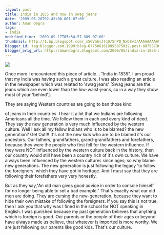 ```yaml
---
layout: post
title: India in 1835 and now in swag jeans
date: '2009-05-20T02:43:00.001-07:00'
author: Aman Dogra
tags:
- india
modified_time: '2009-09-17T05:54:57.809-07:00'
thumbnail: http://1.bp.blogspot.com/_s5GVahsJtq0/ShPQ_NxD8vI/AAAAAAAAA9k/WU0vSb2xbVQ/s72-c/macaulay.jpg
blogger_id: tag:blogger.com,1999:blog-6775081618995875832.post-8875573689100876459
blogger_orig_url: http://amandogra.blogspot.com/2009/05/india-in-1835-and-now-in-saggi-jeans.html
---
```


[![](http://1.bp.blogspot.com/_s5GVahsJtq0/ShPQ_NxD8vI/AAAAAAAAA9k/WU0vSb2xbVQ/s320/macaulay.jpg)](http://1.bp.blogspot.com/_s5GVahsJtq0/ShPQ_NxD8vI/AAAAAAAAA9k/WU0vSb2xbVQ/s1600-h/macaulay.jpg)

Once more I encountered this piece of article... "India in 1835". I am
proud that my India was having such a great culture. I was also reading
an article in the newspaper which was related to 'swag jeans' \[Swag
jeans are the jeans which are even lower than the low-waist-jeans, so in
a way they show most of your 'behind'\].

<!--more--> They are saying Western countries are going to ban those kind
of jeans in their countries. I hear it a lot that we Indians are following
Americans all the time. We follow them in each and every kind of deed.
They say the new generation is very much influenced by the western
culture. Well I ask all my fellow Indians who is to be blamed? the new
generation? Get Out!!! It's not the new kids who are to be blamed it's
our ancestors. Our fathers, grandfathers, grand-grandfathers and
forefathers, because they were the people who first fell for the western
influence. If they were NOT influenced by the western culture back in
the history, then our country would still have been a country rich of
it's own culture. We have always been influenced by the western cultures
since ages; so why blame new generations. The new generation is just
following the legacy 'to follow the foreigners' which they have got in
heritage. And I must say that they are following their forefathers very
very honestly.

But as they say,"An old man gives good advice in order to console
himself for no longer being able to set a bad example." That's exactly
what our old men are doing. They are cursing the new-generation, because
they want to hide their own mistake of following the foreigners. If you
say this is not true, then I ask you that why was I fined in the school
for NOT speaking in English. I was punished because my past generation
believes that anything which is foreign is good. Our parents or the
people of their ages or beyond have always made us believe, that
whatever is imported is more worthy. We are just following our parents
like good kids. That's our culture.
